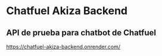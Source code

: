 # Chatfuel Akiza Backend

## API de prueba para chatbot de Chatfuel
https://chatfuel-akiza-backend.onrender.com/

